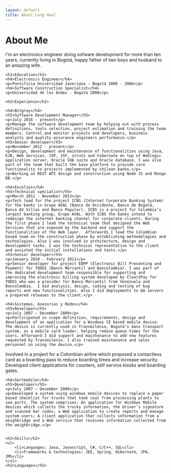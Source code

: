 ```yaml
---
layout: default
title: About Long Haul
---
```


<div class="post">
	<h1 class="pageTitle">About Me</h1>
	<p class="intro">I'm an electronics engineer doing sofware development for more than ten years, currently living in Bogotá, happy father of two boys and husband to an amazing wife.</p>
	
	<h2>Education</h2>
	<h4>Electronics Engineer</h4>
	<p>Pontificia Universidad Javeriana - Bogotá 2000 - 2006</p>
	<h4>Software Construction Specialist</h4>
	<p>Universidad de los Andes - Bogotá 2008</p>
	
	<h2>Experience</h2>
	
	<h4>Bitgray</h4>
	<h5>Software Development Manager</h5>
	<p>July 2016 - present</p>
	<p>Manage the software development team by helping out with process definitions, tools selection, project estimation and training the team members. Control and monitor projects and developers, business analysts and quality assurance engineers performance.</p>
	<h5>Senior developer</h5>
	<p>November 2012 - present</p>
	<p>Design, development and maintenance of functionalities using Java, EJB, Web Services, JSP, JSF, struts and hibernate on top of Weblogic application server, Oracle SOA suite and Oracle database. I was also part of the team that built the base platform to provide core functionality to projects implemented by chilean banks.</p>
	<p>Working on REST API design and construction using Node JS and Mongo DB.</p>
	
	<h4>Excelsys</h4>
	<h5>Technical specialist</h5>
	<p>March 2011 - November 2012</p>
	<p>Tech lead for the project ICBS (Internet Corporate Banking System) for the banks in Grupo AVAL (Banco de Occidente, Banco de Bogotá, Banco AV Villas and Banco Popular). ICBS is a project for Colombia’s largest banking group, Grupo AVAL. With ICBS the banks intend to redesign the internet banking channel for corporate clients. During the first phase I lead the technical team that designed the Web Services that are exposed by the backend and support the functionalities of the Web layer.  Afterwards I lead the Colombian based team on the construction phase by establishing methodologies and technologies. Also I was involved in architecture, design and development tasks. I was the technical representative to the client and assisted the initial installations and tests.</p>
	<h5>Senior developer</h5>
	<p>January 2010 - February 2011</p>
	<p>Senior developer for project EBPP (Electronic Bill Presenting and Payment) for TODO1 (Banco Mercantil and Bancolombia). I was part of the dedicated development team responsible for supporting and improving the electronic billing system developed by Clear2Pay for TODO1 who was a provider for Banco Mercantil from Venezuela and Bancolombia.  I did analysis, design, coding and testing of bug reports and new functionalities. Also I did deployments to QA servers a prepared releases to the client.</p>
	
	<h4>Sistemas, Asesorias y Redes</h4>
	<h5>Developer</h5>
	<p>July 2007 – December 2009</p>
	<p>Participated in scope definition, requirements, design and development of an application for a Windows CE based mobile device. The device is currently used in Transmilenio, Bogotá’s mass transport system, as a mobile card loader, helping reduce queue times for the users. Afterward I did support and maintenance to add new features requested by Transmilenio. I also trained maintenance and sales personnel on using the device.</p>
  <p>Involved in a project for a Colombian airline which proposed a contactless card as a boarding pass to reduce boarding times and increase security. Developed client applications for counters, self service kiosks and boarding gates.</p>
	
	<h4>Sertmobile</h4>
	<h5>Developer</h5>
	<p>July 2007 – December 2009</p>
	<p>Developed a system using windows mobile devices to replace a paper based checklist for trucks that took coal from processing plants to sea ports. The system comprises: An application for Windows Mobile devices which collects the trucks information, the driver’s signature and scanned bar codes; a Web application to create reports and manage system users; A client application that collects information from a weighbridge and a Web service that receives information collected from the weighbridge.</p>
  

	<h2>Skills</h2>
	<ul>
		<li>Languages: Java, Javascript, C#, C/C++, SQL</li>
		<li>Frameworks & technologies: JEE, Spring, Hibernate, JPA, JMS</li>
	</ul>
	<h2>Languages</h2>

</div>
